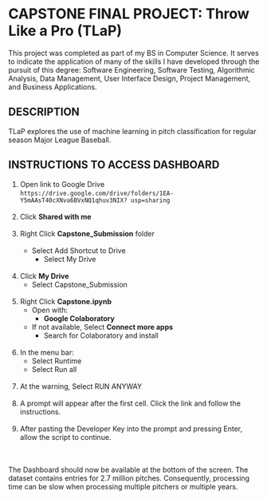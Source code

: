 # CAPSTONE FINAL PROJECT: Throw Like a Pro (TLaP)

This project was completed as part of my BS in Computer Science. It serves to indicate the application of many of the skills I have developed through the pursuit of this degree: Software Engineering, Software Testing, Algorithmic Analysis, Data Management, User Interface Design, Project Management, and Business Applications.


## DESCRIPTION
TLaP explores the use of machine learning in pitch classification for regular season Major League Baseball.


## INSTRUCTIONS TO ACCESS DASHBOARD 
1. Open link to Google Drive<br>
``` https://drive.google.com/drive/folders/1EA-Y5mAAsT40cXNva6BVxNQ1qhuv3NIX? usp=sharing ```<br><br>
2. Click __Shared with me__ <br><br>
3. Right Click __Capstone_Submission__ folder<br><br>
    * Select Add Shortcut to Drive<br>
        * Select My Drive<br><br>
4. Click __My Drive__<br>
    * Select Capstone_Submission<br><br>
5. Right Click __Capstone.ipynb__<br>
   * Open with:<br>
        * __Google Colaboratory__<br>
   * If not available, Select __Connect more apps__<br>
        * Search for Colaboratory and install<br><br>
6. In the menu bar:<br>
   * Select Runtime<br>
   * Select Run all<br><br>
7. At the warning, Select RUN ANYWAY<br><br>
8. A prompt will appear after the first cell. Click the link and follow the instructions.<br><br>
9. After pasting the Developer Key into the prompt and pressing Enter, allow the script to continue.<br><br>
<br>
The Dashboard should now be available at the bottom of the screen. The dataset contains entries for 2.7 million pitches. Consequently, processing time can be slow when processing multiple pitchers or multiple years.
